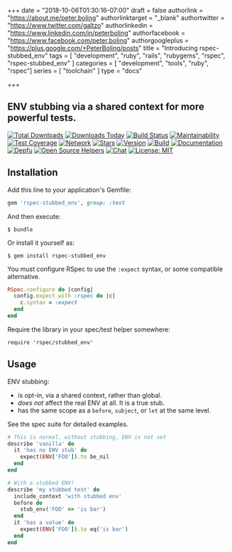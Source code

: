 +++
date = "2018-10-06T01:30:16-07:00"
draft = false
authorlink = "https://about.me/peter.boling"
authorlinktarget = "_blank"
authortwitter = "https://www.twitter.com/galtzo"
authorlinkedin = "https://www.linkedin.com/in/peterboling"
authorfacebook = "https://www.facebook.com/peter.boling"
authorgoogleplus = "https://plus.google.com/+PeterBoling/posts"
title = "Introducing rspec-stubbed_env"
tags = [ "development", "ruby", "rails", "rubygems", "rspec", "rspec-stubbed_env" ]
categories = [ "development", "tools", "ruby", "rspec"]
series = [ "toolchain" ]
type = "docs"

+++

## ENV stubbing via a shared context for more powerful tests.

[![Total Downloads](https://img.shields.io/gem/rt/rspec-stubbed_env.svg)](https://github.com/pboling/rspec-stubbed_env)
[![Downloads Today](https://img.shields.io/gem/rd/rspec-stubbed_env.svg)](https://github.com/pboling/rspec-stubbed_env)
[![Build Status](https://travis-ci.org/pboling/rspec-stubbed_env.svg?branch=master)](https://travis-ci.org/pboling/rspec-stubbed_env)
[![Maintainability](https://api.codeclimate.com/v1/badges/07a1d53634c61154efae/maintainability)](https://codeclimate.com/github/pboling/rspec-stubbed_env/maintainability)
[![Test Coverage](https://api.codeclimate.com/v1/badges/07a1d53634c61154efae/test_coverage)](https://codeclimate.com/github/pboling/rspec-stubbed_env/test_coverage)
[![Network](https://img.shields.io/github/forks/pboling/rspec-stubbed_env.svg?style=social)](https://github.com/pboling/rspec-stubbed_env/network)
[![Stars](https://img.shields.io/github/stars/pboling/rspec-stubbed_env.svg?style=social)](https://github.com/pboling/rspec-stubbed_env/stargazers)
[![Version](https://img.shields.io/gem/v/rspec-stubbed_env.svg)](https://rubygems.org/gems/rspec-stubbed_env)
[![Build](https://img.shields.io/travis/pboling/rspec-stubbed_env.svg)](https://travis-ci.org/pboling/rspec-stubbed_env)
[![Documentation](http://inch-ci.org/github/pboling/rspec-stubbed_env.svg)](http://inch-ci.org/github/pboling/rspec-stubbed_env)
[![Depfu](https://badges.depfu.com/badges/a48948dd503f23a440f2c17910563f43/count.svg)](https://depfu.com/github/pboling/rspec-stubbed_env?project_id=5884)
[![Open Source Helpers](https://www.codetriage.com/pboling/rspec-stubbed_env/badges/users.svg)](https://www.codetriage.com/pboling/rspec-stubbed_env)
[![Chat](https://img.shields.io/gitter/room/pboling/rspec-stubbed_env.svg)](https://gitter.im/pboling/rspec-stubbed_env)
[![License: MIT](https://img.shields.io/badge/License-MIT-green.svg)](https://opensource.org/licenses/MIT)

## Installation

Add this line to your application's Gemfile:

```ruby
gem 'rspec-stubbed_env', group: :test
```

And then execute:

    $ bundle

Or install it yourself as:

    $ gem install rspec-stubbed_env


You must configure RSpec to use the `:expect` syntax, or some compatible alternative.

```ruby
RSpec.configure do |config|
  config.expect_with :rspec do |c|
    c.syntax = :expect
  end
end
```

Require the library in your spec/test helper somewhere:
```
require 'rspec/stubbed_env'
```

## Usage

ENV stubbing:
 
  - is opt-in, via a shared context, rather than global.
  - *does not* affect the real ENV at all.  It is a true stub.
  - has the same scope as a `before`, `subject`, or `let` at the same level.

See the spec suite for detailed examples.

```ruby
# This is normal, without stubbing, ENV is not set
describe 'vanilla' do
  it 'has no ENV stub' do
    expect(ENV['FOO']).to be_nil
  end
end

# With a stubbed ENV!
describe 'my stubbed test' do
  include_context 'with stubbed env'
  before do
    stub_env('FOO' => 'is bar')
  end
  it 'has a value' do
    expect(ENV['FOO']).to eq('is bar')
  end
end
```
